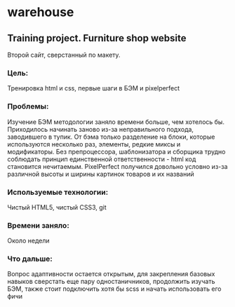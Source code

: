 # warehouse
## Training project. Furniture shop website  
Второй сайт, сверстанный по макету.
### Цель:
Тренировка html и css, первые шаги в БЭМ и pixelperfect
### Проблемы:
Изучение БЭМ методологии заняло времени больше, чем хотелось бы. Приходилось начинать заново из-за неправильного подхода, заводившего в тупик.
От бэма только разделение на блоки, которые используются несколько раз, элементы, редкие миксы и модификаторы.
Без препроцессора, шаблонизатора и сборщика трудно соблюдать принцип единственной ответственности - html код становится нечитаемым. 
PixelPerfect получился довольно условно из-за различной высоты и ширины картинок товаров и их названий
### Используемые технологии: 
Чистый HTML5, чистый CSS3, git
### Времени заняло: 
Около недели
### Что дальше: 
Вопрос адаптивности остается открытым, для закрепления базовых навыков сверстать еще пару одностаничников, продолжить изучать БЭМ,
также стоит подключить хотя бы scss и начать использовать его фичи
